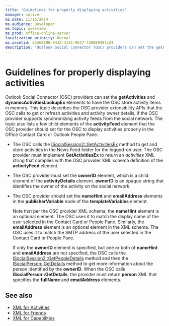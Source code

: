 ```yaml
---
title: "Guidelines for properly displaying activities"
manager: soliver
ms.date: 11/16/2014
ms.audience: Developer
ms.topic: overview
ms.prod: office-online-server
localization_priority: Normal
ms.assetid: 55268188-8432-4145-9527-f5888949fc24
description: "Outlook Social Connector (OSC) providers can set the getActivities and dynamicActivitiesLookupEx elements to have the OSC store activity items in memory."
---
```


# Guidelines for properly displaying activities

Outlook Social Connector (OSC) providers can set the **getActivities** and **dynamicActivitiesLookupEx** elements to have the OSC store activity items in memory. This topic describes the OSC provider extensibility APIs that the OSC calls to get or refresh activities and activity owner details, if the OSC provider supports synchronizing activity feeds from the social network. The topic also lists a few child elements of the **activityFeed** element that the OSC provider should set for the OSC to display activities properly in the Office Contact Card or Outlook People Pane. 
  
- The OSC calls the [ISocialSession2::GetActivitiesEx](isocialsession2-getactivitiesex.md) method to get and store activities in the News Feed folder for the logged-on user. The OSC provider must implement **GetActivitiesEx** to return an  _activities_ XML string that complies with the OSC provider XML schema definition of the **activityFeed** element. 
    
- The OSC provider must set the **ownerID** element, which is a child element of the **activityDetails** element. **ownerID** is an opaque string that identifies the owner of the activity on the social network. 
    
- The OSC provider should set the **nameHint** and **emailAddress** elements in the **publisherVariable** node of the **templateVariables** element. 
    
   Note that per the OSC provider XML schema, the **nameHint** element is an optional element. The OSC uses it to match the display name of the user selected in the Contact Card or People Pane. Similarly, the **emailAddress** element is an optional element in the XML schema. The OSC uses it to match the SMTP address of the user selected in the Contact Card or People Pane. 
    
   If only the **ownerID** element is specified, but one or both of **nameHint** and **emailAddress** are not specified, the OSC calls the [ISocialSession2::GetPeopleDetails](isocialsession2-getpeopledetails.md) method and then the [ISocialPerson::GetDetails](isocialperson-getdetails.md) method to get more information about the person identified by the **ownerID**. When the OSC calls **ISocialPerson::GetDetails**, the provider must return **person** XML that specifies the **fullName** and **emailAddress** elements. 
    
## See also

- [XML for Activities](xml-for-activities.md)  
- [XML for Friends](xml-for-friends.md)  
- [XML for Capabilities](xml-for-capabilities.md)

